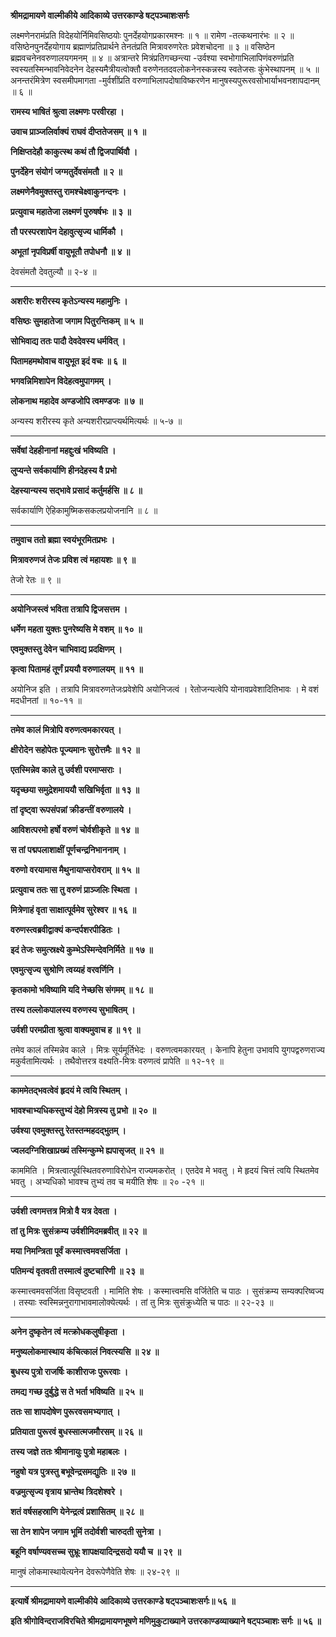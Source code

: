 **श्रीमद्रामायणे वाल्मीकीये आदिकाव्ये उत्तरकाण्डे षट्पञ्चाशःसर्गः**

लक्ष्मणेनरामंप्रति विदेहयोर्निमिवसिष्ठयोः पुनर्देहयोगप्रकारमश्नः ॥ १ ॥ रामेण -तत्कथनारंभः ॥ २ ॥ वसिष्ठेनपुनर्देहयोगाय ब्रह्माणंप्रतिप्रार्थने तेनतंप्रति मित्रावरुणरेतः प्रवेशचोदना ॥ ३ ॥ वसिष्ठेन ब्रह्मवचनेनवरुणालयगमनम् ॥ ४ ॥ अत्रान्तरे मित्रंप्रतिगच्छन्त्या -उर्वश्या स्वभोगाभिलापिणंवरुणंप्रति स्वस्यतस्मिन्भावनिवेदनेन देहस्यमैत्रीयत्वोक्तौ वरुणेनतदवलोकनेनस्कन्नस्य स्वतेजसः कुंभेस्थापनम् ॥ ५ ॥ अनन्तरंमित्रेण स्वसमीपमागता -मुर्वशींप्रति वरुणाभिलापदोषाविष्करणेन मानुषस्यपुरूरवसोभार्याभवनशापदानम् ॥ ६ ॥

**रामस्य भाषितं श्रुत्वा लक्ष्मणः परवीरहा ।**

**उवाच प्राञ्जलिर्वाक्यं राघवं दीप्ततेजसम् ॥ १ ॥**

**निक्षिप्तदेहौ काकुत्स्थ कथं तौ द्विजपार्थिवौ ।**

**पुनर्देहेन संयोगं जग्मतुर्देवसंमतौ ॥ २ ॥**

**लक्ष्मणेनैवमुक्तस्तु रामश्चेक्ष्वाकुनन्दनः ।**

**प्रत्युवाच महातेजा लक्ष्मणं पुरुषर्षभः ॥ ३ ॥**

**तौ परस्परशापेन देहावुत्सृज्य धार्मिकौ ।**

**अभूतां नृपविप्रर्षी वायुभूतौ तपोधनौ ॥ ४ ॥**

देवसंमतौ देवतुल्यौ ॥ २-४ ॥

****

**अशरीरः शरीरस्य कृतेऽन्यस्य महामुनिः ।**

**वसिष्ठः सुमहातेजा जगाम पितुरन्तिकम् ॥ ५ ॥**

**सोभिवाद्य ततः पादौ देवदेवस्य धर्मवित् ।**

**पितामहमथोवाच वायुभूत इदं वचः ॥ ६ ॥**

**भगवन्निमिशापेन विदेहत्वमुपागमम् ।**

**लोकनाथ महादेव अण्डजोपि त्वमण्डजः ॥ ७ ॥**

अन्यस्य शरीरस्य कृते अन्यशरीरप्राप्त्यर्थमित्यर्थः ॥ ५-७ ॥

****

**सर्वेषां देहहीनानां महद्दुःखं भविष्यति ।**

**लुप्यन्ते सर्वकार्याणि हीनदेहस्य वै प्रभो**

**देहस्यान्यस्य सद्भावे प्रसादं कर्तुमर्हसि ॥ ८ ॥**

सर्वकार्याणि ऐहिकामुष्मिकसकलप्रयोजनानि ॥ ८ ॥

****

**तमुवाच ततो ब्रह्मा स्वयंभूरमितप्रभः ।**

**मित्रावरुणजं तेजः प्रविश त्वं महायशः ॥ ९ ॥**

तेजो रेतः ॥ ९ ॥

****

**अयोनिजस्त्वं भविता तत्रापि द्विजसत्तम ।**

**धर्मेण महता युक्तः पुनरेष्यसि मे वशम् ॥ १० ॥**

**एवमुक्तस्तु देवेन चाभिवाद्य प्रदक्षिणम् ।**

**कृत्वा पितामहं तूर्णं प्रययौ वरुणालयम् ॥ ११ ॥**

अयोनिज इति । तत्रापि मित्रावरुणतेजःप्रवेशेपि अयोनिजत्वं । रेतोजन्यत्वेपि योनावप्रवेशादितिभावः । मे वशं मदधीनतां ॥ १०-११ ॥

****

**तमेव कालं मित्रोपि वरुणत्वमकारयत् ।**

**क्षीरोदेन सहोपेतः पूज्यमानः सुरोत्तमैः ॥ १२ ॥**

**एतस्मिन्नेव काले तु उर्वशी परमाप्सराः ।**

**यदृच्छया समुद्रेशमाययौ सखिभिर्वृता ॥ १३ ॥**

**तां दृष्ट्वा रूपसंपन्नां क्रीडन्तीं वरुणालये ।**

**आविशत्परमो हर्षो वरुणं चोर्वशीकृते ॥ १४ ॥**

**स तां पद्मपलाशाक्षीं पूर्णचन्द्रनिभाननाम् ।**

**वरुणो वरयामास मैथुनायाप्सरोवराम् ॥ १५ ॥**

**प्रत्युवाच ततः सा तु वरुणं प्राञ्जलिः स्थिता ।**

**मित्रेणाहं वृता साक्षात्पूर्वमेव सुरेश्वर ॥ १६ ॥**

**वरुणस्त्वब्रवीद्वाक्यं कन्दर्पशरपीडितः ।**

**इदं तेजः समुत्स्रक्ष्ये कुम्भेऽस्मिन्देवनिर्मिते ॥ १७ ॥**

**एवमुत्सृज्य सुश्रोणि त्वय्यहं वरवर्णिनि ।**

**कृतकामो भविष्यामि यदि नेच्छसि संगमम् ॥ १८ ॥**

**तस्य तल्लोकपालस्य वरुणस्य सुभाषितम् ।**

**उर्वशी परमप्रीता श्रुत्वा वाक्यमुवाच ह ॥ १९ ॥**

तमेव कालं तस्मिन्नेव काले । मित्रः सूर्यमूर्तिभेदः । वरुणत्वमकारयत् । केनापि हेतुना उभावपि युगपद्वरुणराज्य मकुर्वतामित्यर्थः । तथैवोत्तरत्र वक्ष्यति-मित्रः वरुणत्वं प्रापेति ॥ १२-१९ ॥

****

**काममेतद्भवत्वेवं हृदयं मे त्वयि स्थितम् ।**

**भावश्चाभ्यधिकस्तुभ्यं देहो मित्रस्य तु प्रभो ॥ २० ॥**

**उर्वश्या एवमुक्तस्तु रेतस्तन्महदद्भुतम् ।**

**ज्वलदग्निशिखाप्रख्यं तस्मिन्कुम्भे ह्यपासृजत् ॥ २१ ॥**

काममिति । मित्रत्वात्पूर्वस्थितवरुणाविरोधेन राज्यमकरोत् । एतदेव मे भवतु । मे हृदयं चित्तं त्वयि स्थितमेव भवतु । अभ्यधिको भावश्च तुभ्यं तव च मयीति शेषः ॥ २० -२१ ॥

****

**उर्वशी त्वगमत्तत्र मित्रो वै यत्र देवता ।**

**तां तु मित्रः सुसंक्रम्य उर्वशीमिदमब्रवीत् ॥ २२ ॥**

**मया निमन्त्रिता पूर्वं कस्मात्त्वमवसर्जिता ।**

**पतिमन्यं वृतवती तस्मात्वं दुष्टचारिणी ॥ २३ ॥**

कस्मात्त्वमवसर्जिता विसृष्टवती । मामिति शेषः । कस्मात्त्वमसि वर्जितेति च पाठः । सुसंक्रम्य सम्यक्परिष्वज्य । तस्याः स्वस्मिन्ननुरागाभावमालोक्येत्यर्थः । तां तु मित्रः सुसंक्रुध्येति च पाठः ॥ २२-२३ ॥

****

**अनेन दुष्कृतेन त्वं मत्क्रोधकलुषीकृता ।**

**मनुष्यलोकमास्थाय कंचित्कालं निवत्स्यसि ॥ २४ ॥**

**बुधस्य पुत्रो राजर्षिः काशीराजः पुरूरवाः ।**

**तमद्य गच्छ दुर्बुद्धे स ते भर्ता भविष्यति ॥ २५ ॥**

**ततः सा शापदोषेण पुरूरवसमभ्यगात् ।**

**प्रतियाता पुरूरवं बुधस्सात्मजमौरसम् ॥ २६ ॥**

**तस्य जज्ञे ततः श्रीमानायुः पुत्रो महाबलः ।**

**नहुषो यत्र पुत्रस्तु बभूवेन्द्रसमद्युतिः ॥ २७ ॥**

**वज्रमुत्सृज्य वृत्राय भ्रान्तेथ त्रिदशेश्वरे ।**

**शतं वर्षसहस्राणि येनेन्द्रत्वं प्रशासितम् ॥ २८ ॥**

**सा तेन शापेन जगाम भूमिं तदोर्वशी चारुदती सुनेत्रा ।**

**बहूनि वर्षाण्यवसच्च सुभ्रूः शापक्षयादिन्द्रसदो ययौ च ॥ २९ ॥**

मानुषं लोकमास्थायेत्यनेन देवरूपेणैवेति शेषः ॥ २४-२९ ॥

****

**इत्यार्षे श्रीमद्रामायणे वाल्मीकीये आदिकाव्ये उत्तरकाण्डे षट्पञ्चाशःसर्गः॥ ५६ ॥**

**इति श्रीगोविन्दराजविरचिते श्रीमद्रामायणभूषणे मणिमुकुटाख्याने उत्तरकाण्डव्याख्याने षट्पञ्चाशः सर्गः ॥ ५६ ॥**

